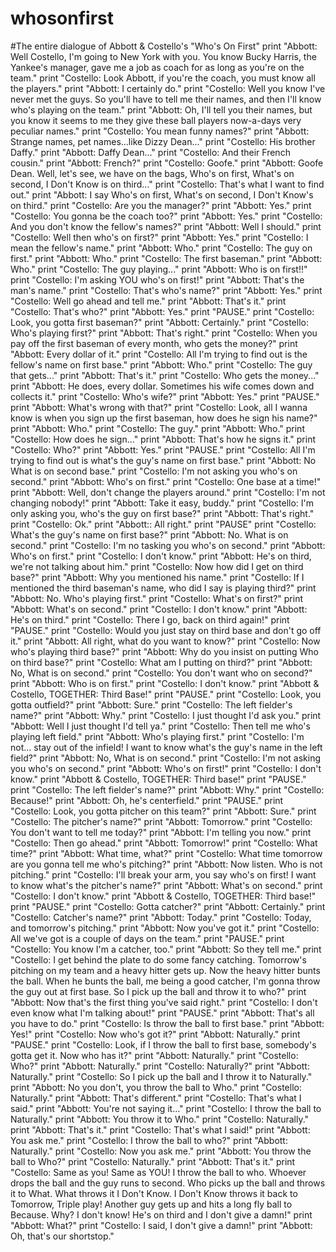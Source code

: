 # whosonfirst
#The entire dialogue of Abbott &amp; Costello's "Who's On First"
print "Abbott: Well Costello, I'm going to New York with you. You know Bucky Harris, the Yankee's manager, gave me a job as coach for as long as you're on the team."
print "Costello: Look Abbott, if you're the coach, you must know all the players."
print "Abbott: I certainly do."
print "Costello: Well you know I've never met the guys. So you'll have to tell me their names, and then I'll know who's playing on the team."
print "Abbott: Oh, I'll tell you their names, but you know it seems to me they give these ball players now-a-days very peculiar names."
print "Costello: You mean funny names?"
print "Abbott: Strange names, pet names...like Dizzy Dean..."
print "Costello: His brother Daffy."
print "Abbott: Daffy Dean..."
print "Costello: And their French cousin."
print "Abbott: French?"
print "Costello: Goofe."
print "Abbott: Goofe Dean. Well, let's see, we have on the bags, Who's on first, What's on second, I Don't Know is on third..."
print "Costello: That's what I want to find out."
print "Abbott: I say Who's on first, What's on second, I Don't Know's on third."
print "Costello: Are you the manager?"
print "Abbott: Yes."
print "Costello: You gonna be the coach too?"
print "Abbott: Yes."
print "Costello: And you don't know the fellow's names?"
print "Abbott: Well I should."
print "Costello: Well then who's on first?"
print "Abbott: Yes."
print "Costello: I mean the fellow's name."
print "Abbott: Who."
print "Costello: The guy on first."
print "Abbott: Who."
print "Costello: The first baseman."
print "Abbott: Who."
print "Costello: The guy playing..."
print "Abbott: Who is on first!!"
print "Costello: I'm asking YOU who's on first!"
print "Abbott: That's the man's name."
print "Costello: That's who's name?"
print "Abbott: Yes."
print "Costello: Well go ahead and tell me."
print "Abbott: That's it."
print "Costello: That's who?"
print "Abbott: Yes."
print "PAUSE."
print "Costello: Look, you gotta first baseman?"
print "Abbott: Certainly."
print "Costello: Who's playing first?"
print "Abbott: That's right."
print "Costello: When you pay off the first baseman of every month, who gets the money?"
print "Abbott: Every dollar of it."
print "Costello: All I'm trying to find out is the fellow's name on first base."
print "Abbott: Who."
print "Costello: The guy that gets..."
print "Abbott: That's it."
print "Costello: Who gets the money..."
print "Abbott: He does, every dollar. Sometimes his wife comes down and collects it."
print "Costello: Who's wife?"
print "Abbott: Yes."
print "PAUSE."
print "Abbott: What's wrong with that?"
print "Costello: Look, all I wanna know is when you sign up the first baseman, how does he sign his name?"
print "Abbott: Who."
print "Costello: The guy."
print "Abbott: Who."
print "Costello: How does he sign..."
print "Abbott: That's how he signs it."
print "Costello: Who?"
print "Abbott: Yes."
print "PAUSE."
print "Costello: All I'm trying to find out is what's the guy's name on first base."
print "Abbott: No What is on second base."
print "Costello: I'm not asking you who's on second."
print "Abbott: Who's on first."
print "Costello: One base at a time!"
print "Abbott: Well, don't change the players around."
print "Costello: I'm not changing nobody!"
print "Abbott: Take it easy, buddy."
print "Costello: I'm only asking you, who's the guy on first base?"
print "Abbott: That's right."
print "Costello: Ok."
print "Abbott:: All right."
print "PAUSE"
print "Costello: What's the guy's name on first base?"
print "Abbott: No. What is on second."
print "Costello: I'm no tasking you who's on second."
print "Abbott: Who's on first."
print "Costello: I don't know."
print "Abbott: He's on third, we're not talking about him."
print "Costello: Now how did I get on third base?"
print "Abbott: Why you mentioned his name."
print "Costello: If I mentioned the third baseman's name, who did I say is playing third?"
print "Abbott: No. Who's playing first."
print "Costello: What's on first?"
print "Abbott: What's on second."
print "Costello: I don't know."
print "Abbott: He's on third."
print "Costello: There I go, back on third again!"
print "PAUSE."
print "Costello: Would you just stay on third base and don't go off it."
print "Abbott: All right, what do you want to know?"
print "Costello: Now who's playing third base?"
print "Abbott: Why do you insist on putting Who on third base?"
print "Costello: What am I putting on third?"
print "Abbott: No, What is on second."
print "Costello: You don't want who on second?"
print "Abbott: Who is on first."
print "Costello: I don't know."
print "Abbott & Costello, TOGETHER: Third Base!"
print "PAUSE."
print "Costello: Look, you gotta outfield?"
print "Abbott: Sure."
print "Costello: The left fielder's name?"
print "Abbott: Why."
print "Costello: I just thought I'd ask you."
print "Abbott: Well I just thought I'd tell ya."
print "Costello: Then tell me who's playing left field." 
print "Abbott: Who's playing first."
print "Costello: I'm not... stay out of the infield! I want to know what's the guy's name in the left field?"
print "Abbott: No, What is on second."
print "Costello: I'm not asking you who's on second."
print "Abbott: Who's on first!"
print "Costello: I don't know."
print "Abbott & Costello, TOGETHER: Third base!"
print "PAUSE."
print "Costello: The left fielder's name?"
print "Abbott: Why."
print "Costello: Because!"
print "Abbott: Oh, he's centerfield."
print "PAUSE."
print "Costello: Look, you gotta pitcher on this team?"
print "Abbott: Sure."
print "Costello: The pitcher's name?"
print "Abbott: Tomorrow."
print "Costello: You don't want to tell me today?"
print "Abbott: I'm telling you now."
print "Costello: Then go ahead."
print "Abbott: Tomorrow!"
print "Costello: What time?"
print "Abbott: What time, what?"
print "Costello: What time tomorrow are you gonna tell me who's pitching?"
print "Abbott: Now listen. Who is not pitching."
print "Costello: I'll break your arm, you say who's on first! I want to know what's the pitcher's name?"
print "Abbott: What's on second."
print "Costello: I don't know."
print "Abbott & Costello, TOGETHER: Third base!"
print "PAUSE."
print "Costello: Gotta catcher?"
print "Abbott: Certainly."
print "Costello: Catcher's name?"
print "Abbott: Today."
print "Costello: Today, and tomorrow's pitching."
print "Abbott: Now you've got it."
print "Costello: All we've got is a couple of days on the team."
print "PAUSE."
print "Costello: You know I'm a catcher, too."
print "Abbott: So they tell me."
print "Costello: I get behind the plate to do some fancy catching. Tomorrow's pitching on my team and a heavy hitter gets up. Now the heavy hitter bunts the ball. When he bunts the ball, me being a good catcher, I'm gonna throw the guy out at first base. So I pick up the ball and throw it to who?"
print "Abbott: Now that's the first thing you've said right."
print "Costello: I don't even know what I'm talking about!"
print "PAUSE."
print "Abbott: That's all you have to do."
print "Costello: Is throw the ball to first base."
print "Abbott: Yes!"
print "Costello: Now who's got it?"
print "Abbott: Naturally."
print "PAUSE."
print "Costello: Look, if I throw the ball to first base, somebody's gotta get it. Now who has it?"
print "Abbott: Naturally."
print "Costello: Who?"
print "Abbott: Naturally."
print "Costello: Naturally?"
print "Abbott: Naturally."
print "Costello: So I pick up the ball and I throw it to Naturally."
print "Abbott: No you don't, you throw the ball to Who."
print "Costello: Naturally."
print "Abbott: That's different."
print "Costello: That's what I said."
print "Abbott: You're not saying it..."
print "Costello: I throw the ball to Naturally."
print "Abbott: You throw it to Who."
print "Costello: Naturally."
print "Abbott: That's it."
print "Costello: That's what I said!"
print "Abbott: You ask me."
print "Costello: I throw the ball to who?"
print "Abbott: Naturally."
print "Costello: Now you ask me."
print "Abbott: You throw the ball to Who?"
print "Costello: Naturally."
print "Abbott: That's it."
print "Costello: Same as you! Same as YOU! I throw the ball to who. Whoever drops the ball and the guy runs to second. Who picks up the ball and throws it to What. What throws it I Don't Know. I Don't Know throws it back to Tomorrow, Triple play! Another guy gets up and hits a long fly ball to Because. Why? I don't know! He's on third and I don't give a damn!"
print "Abbott: What?"
print "Costello: I said, I don't give a damn!"
print "Abbott: Oh, that's our shortstop."
